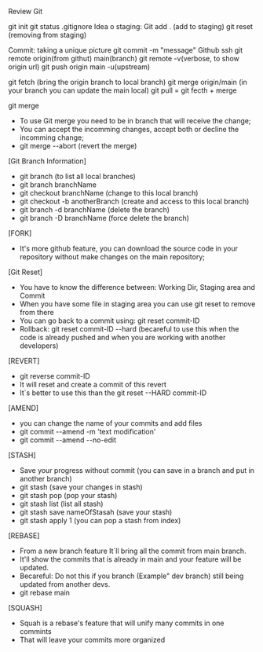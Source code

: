 Review Git

git init
git status
.gitignore
Idea o staging: 
    Git add . (add to staging)
    git reset (removing from staging)

Commit: taking a unique picture
git commit -m "message"
Github
ssh
git remote origin(from githut) main(branch)
git remote -v(verbose, to show origin url)
git push origin main -u(upstream)

git fetch (bring the origin branch to local branch)
git merge origin/main (in your branch you can update the main local)
git pull = git fecth + merge

git merge
- To use Git merge you need to be in branch that will receive the change;
- You can accept the incomming changes, accept both or decline the incomming change;
- git merge --abort (revert the merge)

[Git Branch Information]
- git branch (to list all local branches)
- git branch branchName
- git checkout branchName (change to this local branch)
- git checkout -b anotherBranch (create and access to this local branch)
- git branch -d branchName (delete the branch)
- git branch -D branchName (force delete the branch)

[FORK]
- It's more github feature, you can download the source code in your repository without make changes on the main repository;

[Git Reset]
- You have to know the difference between: Working Dir, Staging area and Commit
- When you have some file in staging area you can use git reset to remove from there
- You can go back to a commit using: git reset commit-ID
- Rollback: git reset commit-ID --hard (becareful to use this when the code is already pushed and when you are working with another developers)

[REVERT]
- git reverse commit-ID
- It will reset and create a commit of this revert
- It`s better to use this than the git reset --HARD commit-ID

[AMEND]
- you can change the name of your commits and add files
- git commit --amend -m 'text modification'
- git commit --amend --no-edit

[STASH]
- Save your progress without commit (you can save in a branch and put in another branch)
- git stash (save your changes in stash)
- git stash pop (pop your stash)
- git stash list (list all stash)
- git stash save nameOfStasah (save your stash)
- git stash apply 1 (you can pop a stash from index)

[REBASE]
- From a new branch feature It`ll bring all the commit from main branch.
- It'll show the commits that is already in main and your feature will be updated.
- Becareful: Do not this if you branch (Example" dev branch) still being updated from another devs.
- git rebase main

[SQUASH]
- Squah is a rebase's feature that will unify many commits in one commints 
- That will leave your commits more organized

